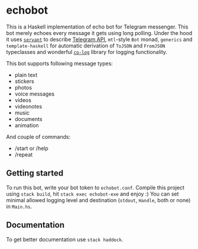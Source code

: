 # echobot
This is a Haskell implementation of echo bot for Telegram messenger. This bot merely echoes every message it gets using long polling. Under the hood it uses [`servant`](https://github.com/haskell-servant/servant) to describe [Telegram API](https://core.telegram.org/bots/api), `mtl`-style `Bot` monad, `generics` and `template-haskell` for automatic derivation of `ToJSON` and `FromJSON` typeclasses and wonderful [`co-log`](https://github.com/kowainik/co-log) library for logging functionality.

This bot supports following message types:
- plain text
- stickers
- photos
- voice messages
- videos
- videonotes
- music
- documents
- animation

And couple of commands:
- /start or /help
- /repeat

## Getting started
To run this bot, write your bot token to `echobot.conf`. Compile this project using `stack build`, hit `stack exec echobot-exe` and enjoy :)
You can set minimal allowed logging level and destination (`stdout`, `Handle`, both or none) in `Main.hs`.
## Documentation
To get better documentation use `stack haddock`.
